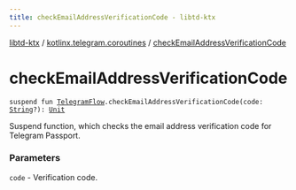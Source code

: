 ```yaml
---
title: checkEmailAddressVerificationCode - libtd-ktx
---
```


[libtd-ktx](../index.html) / [kotlinx.telegram.coroutines](index.html) / [checkEmailAddressVerificationCode](./check-email-address-verification-code.html)

# checkEmailAddressVerificationCode

`suspend fun `[`TelegramFlow`](../kotlinx.telegram.core/-telegram-flow/index.html)`.checkEmailAddressVerificationCode(code: `[`String`](https://kotlinlang.org/api/latest/jvm/stdlib/kotlin/-string/index.html)`?): `[`Unit`](https://kotlinlang.org/api/latest/jvm/stdlib/kotlin/-unit/index.html)

Suspend function, which checks the email address verification code for Telegram Passport.

### Parameters

`code` - Verification code.